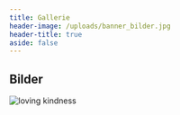 ```yaml
---
title: Gallerie
header-image: /uploads/banner_bilder.jpg
header-title: true
aside: false
---
```

## Bilder

![loving kindness](/uploads/practicing_loving_kindness.jpg "image path should work with anna")

